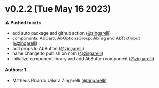 # v0.2.2 (Tue May 16 2023)

#### ⚠️ Pushed to `main`

- add auto package and github action ([@zingarelli](https://github.com/zingarelli))
- components: AbCard, AbOptionsGroup, AbTag and AbTextInput ([@zingarelli](https://github.com/zingarelli))
- add props to AbButton ([@zingarelli](https://github.com/zingarelli))
- name change to publish on npm ([@zingarelli](https://github.com/zingarelli))
- initialize component library and add AbButton component ([@zingarelli](https://github.com/zingarelli))

#### Authors: 1

- Matheus Ricardo Uihara Zingarelli ([@zingarelli](https://github.com/zingarelli))
